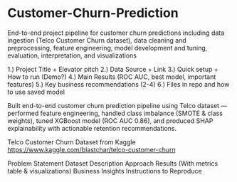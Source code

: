 # Customer-Churn-Prediction
End-to-end project pipeline for customer churn predictions including data ingestion (Telco Customer Churn dataset), data cleaning and preprocessing, feature engineering, model development and tuning, evaluation, interpretation, and visualizations



1.) Project Title + Elevator pitch 
2.) Data Source + Link 
3.) Quick setup + How to run (Demo?) 
4.) Main Results (ROC AUC, best model, important features) 
5.) Key business recommendations (2-4) 
6.) Files in repo and how to use saved model 


Built end-to-end customer churn prediction pipeline using Telco dataset — performed feature engineering, handled class imbalance (SMOTE & class weights), tuned XGBoost model (ROC AUC 0.86), and produced SHAP explainability with actionable retention recommendations.



Telco Customer Churn Dataset from Kaggle 
https://www.kaggle.com/blastchar/telco-customer-churn 



Problem Statement 
Dataset Description 
Approach 
Results (With metrics table & visualizations) 
Business Insights 
Instructions to Reproduce 




